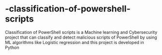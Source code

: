 # -classification-of-powershell-scripts
Classification of PowerShell scripts is a Machine learning and Cybersecurity project that can classify and detect malicious scripts of PowerShell by using ML algorithms like Logistic regression 
and this project is developed in Python
